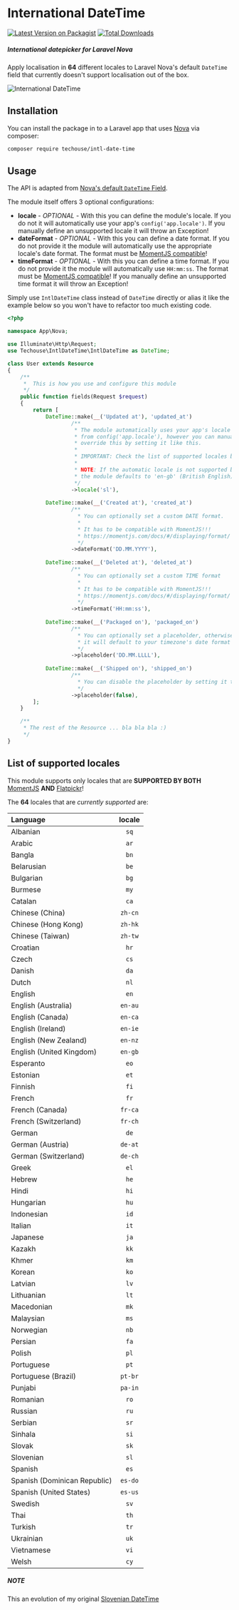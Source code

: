 # International DateTime

[![Latest Version on Packagist](https://img.shields.io/packagist/v/techouse/intl-date-time.svg?style=flat-square)](https://packagist.org/packages/techouse/intl-date-time)
[![Total Downloads](https://img.shields.io/packagist/dt/techouse/intl-date-time.svg?style=flat-square)](https://packagist.org/packages/techouse/intl-date-time)

##### International datepicker for Laravel Nova

Apply localisation in __64__ different locales to Laravel Nova's default `DateTime` field that currently doesn't support localisation out of the box.

![International DateTime](./screenshot.png)

## Installation

You can install the package in to a Laravel app that uses [Nova](https://nova.laravel.com) via composer:

```bash
composer require techouse/intl-date-time
```

## Usage

The API is adapted from [Nova's default `DateTime` Field](https://nova.laravel.com/docs/1.0/resources/fields.html#datetime-field).

The module itself offers 3 optional configurations:
* __locale__ - _OPTIONAL_ -  With this you can define the module's locale. If you do not it will automatically use your app's `config('app.locale')`. If you manually define an unsupported locale it will throw an Exception!
* __dateFormat__ - _OPTIONAL_ - With this you can define a date format. If you do not provide it the module will automatically use the appropriate locale's date format. The format must be [MomentJS compatible](https://momentjs.com/docs/#/displaying/format/)!
* __timeFormat__ - _OPTIONAL_ - With this you can define a time format. If you do not provide it the module will automatically use `HH:mm:ss`. The format must be [MomentJS compatible](https://momentjs.com/docs/#/displaying/format/)! If you manually define an unsupported time format it will throw an Exception!

Simply use `IntlDateTime` class instead of `DateTime` directly or alias it like the example below so you won't have to refactor too much existing code.

```php
<?php

namespace App\Nova;

use Illuminate\Http\Request;
use Techouse\IntlDateTime\IntlDateTime as DateTime;

class User extends Resource
{
    /**
     *  This is how you use and configure this module
     */
    public function fields(Request $request)
    {
        return [
            DateTime::make(__('Updated at'), 'updated_at')
                    /**
                     * The module automatically uses your app's locale 
                     * from config('app.locale'), however you can manually
                     * override this by setting it like this.
                     * 
                     * IMPORTANT: Check the list of supported locales below in this readme!
                     * 
                     * NOTE: If the automatic locale is not supported by MomentJS 
                     * the module defaults to 'en-gb' (British English).
                     */
                    ->locale('sl'),
                    
            DateTime::make(__('Created at'), 'created_at')
                    /**
                      * You can optionally set a custom DATE format.
                      * 
                      * It has to be compatible with MomentJS!!!
                      * https://momentjs.com/docs/#/displaying/format/
                      */
                    ->dateFormat('DD.MM.YYYY'),   
                    
            DateTime::make(__('Deleted at'), 'deleted_at')
                    /**
                      * You can optionally set a custom TIME format
                      * 
                      * It has to be compatible with MomentJS!!!
                      * https://momentjs.com/docs/#/displaying/format/
                      */
                    ->timeFormat('HH:mm:ss'),
                    
            DateTime::make(__('Packaged on'), 'packaged_on')
                    /**
                      * You can optionally set a placeholder, otherwise
                      * it will default to your timezone's date format 
                      */
                    ->placeholder('DD.MM.LLLL'),
                    
            DateTime::make(__('Shipped on'), 'shipped_on')
                    /**
                      * You can disable the placeholder by setting it to false
                      */
                    ->placeholder(false),
        ];
    }

    /**
     * The rest of the Resource ... bla bla bla :)
     */
}

```

## List of supported locales

This module supports only locales that are __SUPPORTED BY BOTH__ [MomentJS](https://github.com/moment/moment/tree/2.24.0/src/locale) __AND__ [Flatpickr](https://github.com/flatpickr/flatpickr/tree/v4.5.2/src/l10n)!

The __64__ locales that are _currently supported_ are:

| Language                      | locale  |
| :---                          | :---:   |
| Albanian                      | `sq`    |
| Arabic                        | `ar`    |
| Bangla                        | `bn`    |
| Belarusian                    | `be`    |
| Bulgarian                     | `bg`    |
| Burmese                       | `my`    |
| Catalan                       | `ca`    |
| Chinese (China)               | `zh-cn` |
| Chinese (Hong Kong)           | `zh-hk` |
| Chinese (Taiwan)              | `zh-tw` |
| Croatian                      | `hr`    | 
| Czech                         | `cs`    |
| Danish                        | `da`    |
| Dutch                         | `nl`    |
| English                       | `en`    |
| English (Australia)           | `en-au` |
| English (Canada)              | `en-ca` |
| English (Ireland)             | `en-ie` |
| English (New Zealand)         | `en-nz` |
| English (United Kingdom)      | `en-gb` |
| Esperanto                     | `eo`    |
| Estonian                      | `et`    |
| Finnish                       | `fi`    |
| French                        | `fr`    |
| French (Canada)               | `fr-ca` |
| French (Switzerland)          | `fr-ch` |
| German                        | `de`    |
| German (Austria)              | `de-at` |
| German (Switzerland)          | `de-ch` |
| Greek                         | `el`    |
| Hebrew                        | `he`    |
| Hindi                         | `hi`    |
| Hungarian                     | `hu`    |
| Indonesian                    | `id`    |
| Italian                       | `it`    |
| Japanese                      | `ja`    |
| Kazakh                        | `kk`    |
| Khmer                         | `km`    |
| Korean                        | `ko`    |
| Latvian                       | `lv`    |
| Lithuanian                    | `lt`    |
| Macedonian                    | `mk`    |
| Malaysian                     | `ms`    |
| Norwegian                     | `nb`    |
| Persian                       | `fa`    |
| Polish                        | `pl`    |
| Portuguese                    | `pt`    |
| Portuguese (Brazil)           | `pt-br` |
| Punjabi                       | `pa-in` |
| Romanian                      | `ro`    |
| Russian                       | `ru`    |
| Serbian                       | `sr`    |
| Sinhala                       | `si`    |
| Slovak                        | `sk`    |
| Slovenian                     | `sl`    |
| Spanish                       | `es`    |
| Spanish (Dominican Republic)  | `es-do` |
| Spanish (United States)       | `es-us` |
| Swedish                       | `sv`    |
| Thai                          | `th`    |
| Turkish                       | `tr`    |
| Ukrainian                     | `uk`    |
| Vietnamese                    | `vi`    |
| Welsh                         | `cy`    |

##### NOTE
This an evolution of my original [Slovenian DateTime](https://github.com/techouse/slovenian-date-time)

